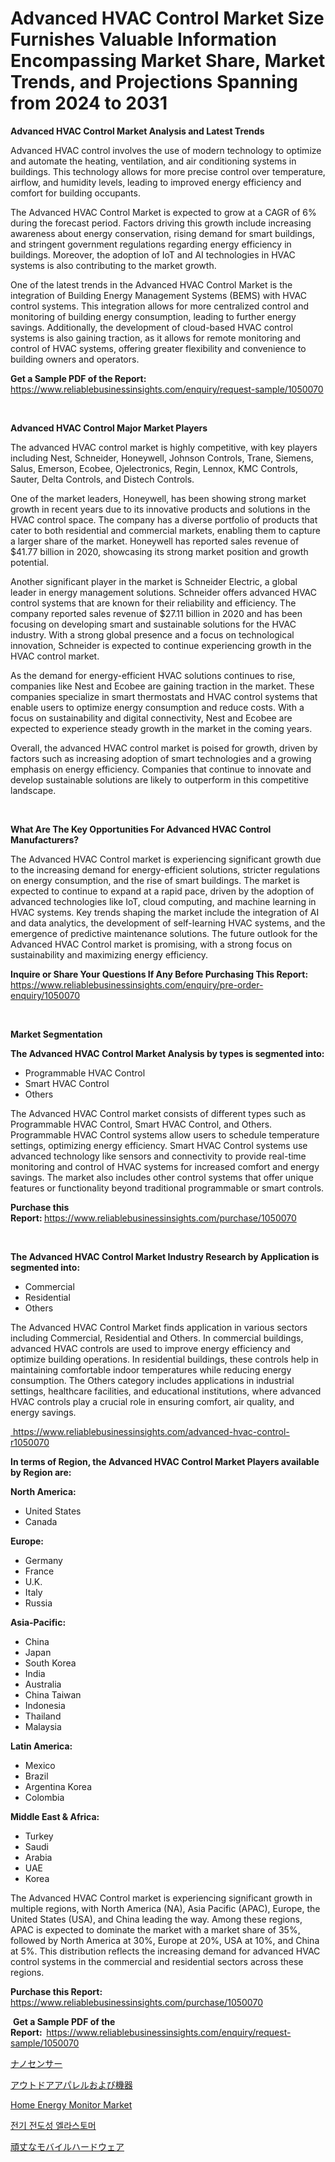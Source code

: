 <p><h1>Advanced HVAC Control Market Size Furnishes Valuable Information Encompassing Market Share, Market Trends, and Projections Spanning from 2024 to 2031</h1></p><p><strong>Advanced HVAC Control Market Analysis and Latest Trends</strong></p>
<p><p>Advanced HVAC control involves the use of modern technology to optimize and automate the heating, ventilation, and air conditioning systems in buildings. This technology allows for more precise control over temperature, airflow, and humidity levels, leading to improved energy efficiency and comfort for building occupants.</p><p>The Advanced HVAC Control Market is expected to grow at a CAGR of 6% during the forecast period. Factors driving this growth include increasing awareness about energy conservation, rising demand for smart buildings, and stringent government regulations regarding energy efficiency in buildings. Moreover, the adoption of IoT and AI technologies in HVAC systems is also contributing to the market growth.</p><p>One of the latest trends in the Advanced HVAC Control Market is the integration of Building Energy Management Systems (BEMS) with HVAC control systems. This integration allows for more centralized control and monitoring of building energy consumption, leading to further energy savings. Additionally, the development of cloud-based HVAC control systems is also gaining traction, as it allows for remote monitoring and control of HVAC systems, offering greater flexibility and convenience to building owners and operators.</p></p>
<p><strong>Get a Sample PDF of the Report:&nbsp;</strong> <a href="https://www.reliablebusinessinsights.com/enquiry/request-sample/1050070">https://www.reliablebusinessinsights.com/enquiry/request-sample/1050070</a></p>
<p>&nbsp;</p>
<p><strong>Advanced HVAC Control Major Market Players</strong></p>
<p><p>The advanced HVAC control market is highly competitive, with key players including Nest, Schneider, Honeywell, Johnson Controls, Trane, Siemens, Salus, Emerson, Ecobee, Ojelectronics, Regin, Lennox, KMC Controls, Sauter, Delta Controls, and Distech Controls.</p><p>One of the market leaders, Honeywell, has been showing strong market growth in recent years due to its innovative products and solutions in the HVAC control space. The company has a diverse portfolio of products that cater to both residential and commercial markets, enabling them to capture a larger share of the market. Honeywell has reported sales revenue of $41.77 billion in 2020, showcasing its strong market position and growth potential.</p><p>Another significant player in the market is Schneider Electric, a global leader in energy management solutions. Schneider offers advanced HVAC control systems that are known for their reliability and efficiency. The company reported sales revenue of $27.11 billion in 2020 and has been focusing on developing smart and sustainable solutions for the HVAC industry. With a strong global presence and a focus on technological innovation, Schneider is expected to continue experiencing growth in the HVAC control market.</p><p>As the demand for energy-efficient HVAC solutions continues to rise, companies like Nest and Ecobee are gaining traction in the market. These companies specialize in smart thermostats and HVAC control systems that enable users to optimize energy consumption and reduce costs. With a focus on sustainability and digital connectivity, Nest and Ecobee are expected to experience steady growth in the market in the coming years.</p><p>Overall, the advanced HVAC control market is poised for growth, driven by factors such as increasing adoption of smart technologies and a growing emphasis on energy efficiency. Companies that continue to innovate and develop sustainable solutions are likely to outperform in this competitive landscape.</p></p>
<p>&nbsp;</p>
<p><strong>What Are The Key Opportunities For Advanced HVAC Control Manufacturers?</strong></p>
<p><p>The Advanced HVAC Control market is experiencing significant growth due to the increasing demand for energy-efficient solutions, stricter regulations on energy consumption, and the rise of smart buildings. The market is expected to continue to expand at a rapid pace, driven by the adoption of advanced technologies like IoT, cloud computing, and machine learning in HVAC systems. Key trends shaping the market include the integration of AI and data analytics, the development of self-learning HVAC systems, and the emergence of predictive maintenance solutions. The future outlook for the Advanced HVAC Control market is promising, with a strong focus on sustainability and maximizing energy efficiency.</p></p>
<p><strong>Inquire or Share Your Questions If Any Before Purchasing This Report:</strong> <a href="https://www.reliablebusinessinsights.com/enquiry/pre-order-enquiry/1050070">https://www.reliablebusinessinsights.com/enquiry/pre-order-enquiry/1050070</a></p>
<p>&nbsp;</p>
<p><strong>Market Segmentation</strong></p>
<p><strong>The Advanced HVAC Control Market Analysis by types is segmented into:</strong></p>
<p><ul><li>Programmable HVAC Control</li><li>Smart HVAC Control</li><li>Others</li></ul></p>
<p><p>The Advanced HVAC Control market consists of different types such as Programmable HVAC Control, Smart HVAC Control, and Others. Programmable HVAC Control systems allow users to schedule temperature settings, optimizing energy efficiency. Smart HVAC Control systems use advanced technology like sensors and connectivity to provide real-time monitoring and control of HVAC systems for increased comfort and energy savings. The market also includes other control systems that offer unique features or functionality beyond traditional programmable or smart controls.</p></p>
<p><strong>Purchase this Report:&nbsp;</strong><a href="https://www.reliablebusinessinsights.com/purchase/1050070">https://www.reliablebusinessinsights.com/purchase/1050070</a></p>
<p>&nbsp;</p>
<p><strong>The Advanced HVAC Control Market Industry Research by Application is segmented into:</strong></p>
<p><ul><li>Commercial</li><li>Residential</li><li>Others</li></ul></p>
<p><p>The Advanced HVAC Control Market finds application in various sectors including Commercial, Residential and Others. In commercial buildings, advanced HVAC controls are used to improve energy efficiency and optimize building operations. In residential buildings, these controls help in maintaining comfortable indoor temperatures while reducing energy consumption. The Others category includes applications in industrial settings, healthcare facilities, and educational institutions, where advanced HVAC controls play a crucial role in ensuring comfort, air quality, and energy savings.</p></p>
<p><a href="https://www.reliablebusinessinsights.com/advanced-hvac-control-r1050070">&nbsp;https://www.reliablebusinessinsights.com/advanced-hvac-control-r1050070</a></p>
<p><strong>In terms of Region, the Advanced HVAC Control Market Players available by Region are:</strong></p>
<p>
    <p> <strong> North America: </strong>
        <ul>
            <li>United States</li>
            <li>Canada</li>
        </ul>
        </p> 
    <p> <strong> Europe: </strong>
        <ul>
            <li>Germany</li>
            <li>France</li>
            <li>U.K.</li>
            <li>Italy</li>
            <li>Russia</li>
        </ul>
        </p> 
    <p> <strong> Asia-Pacific: </strong>
        <ul>
            <li>China</li>
            <li>Japan</li>
            <li>South Korea</li>
            <li>India</li>
            <li>Australia</li>
            <li>China Taiwan</li>
            <li>Indonesia</li>
            <li>Thailand</li>
            <li>Malaysia</li>
        </ul>
        </p> 
    <p> <strong> Latin America: </strong>
        <ul>
            <li>Mexico</li>
            <li>Brazil</li>
            <li>Argentina Korea</li>
            <li>Colombia</li>
        </ul>
        </p> 
    <p> <strong> Middle East & Africa: </strong>
        <ul>
            <li>Turkey</li>
            <li>Saudi</li>
            <li>Arabia</li>
            <li>UAE</li>
            <li>Korea</li>
        </ul>
    </p>
    </p>
<p><p>The Advanced HVAC Control market is experiencing significant growth in multiple regions, with North America (NA), Asia Pacific (APAC), Europe, the United States (USA), and China leading the way. Among these regions, APAC is expected to dominate the market with a market share of 35%, followed by North America at 30%, Europe at 20%, USA at 10%, and China at 5%. This distribution reflects the increasing demand for advanced HVAC control systems in the commercial and residential sectors across these regions.</p></p>
<p><strong>Purchase this Report: </strong><a href="https://www.reliablebusinessinsights.com/purchase/1050070">https://www.reliablebusinessinsights.com/purchase/1050070</a></p>
<p>&nbsp;<strong>Get a Sample PDF of the Report:&nbsp;&nbsp;</strong><a href="https://www.reliablebusinessinsights.com/enquiry/request-sample/1050070">https://www.reliablebusinessinsights.com/enquiry/request-sample/1050070</a></p>
<p><strong></strong></p>
<p><p><a href="https://github.com/FredaJerde/Market-Research-Report-List-1/blob/main/9295258152191.md">ナノセンサー</a></p><p><a href="https://medium.com/@chloeconn80/%E3%82%A2%E3%82%A6%E3%83%88%E3%83%89%E3%82%A2%E3%82%A2%E3%83%91%E3%83%AC%E3%83%AB-%E8%A3%85%E5%82%99%E7%94%A3%E6%A5%AD%E3%81%AB%E9%96%A2%E3%81%99%E3%82%8B%E6%B4%9E%E5%AF%9F-2031%E5%B9%B4%E3%81%BE%E3%81%A7%E3%81%AE%E5%B8%82%E5%A0%B4%E3%81%AE%E8%B2%A1%E5%8B%99%E7%8A%B6%E6%B3%81-%E5%B8%82%E5%A0%B4%E8%A6%8F%E6%A8%A1-%E3%81%8A%E3%82%88%E3%81%B3%E5%8F%8E%E7%9B%8A%E5%88%86%E6%9E%90-9114ca3dd482">アウトドアアパレルおよび機器</a></p><p><a href="https://github.com/kumertitash/Market-Research-Report-List-1/blob/main/home-energy-monitor-market.md">Home Energy Monitor Market</a></p><p><a href="https://github.com/alfitoms13/Market-Research-Report-List-1/blob/main/3596801162081.md">전기 전도성 엘라스토머</a></p><p><a href="https://medium.com/@antonehyatt1/%E9%A0%91%E4%B8%88%E3%81%AA%E3%83%A2%E3%83%90%E3%82%A4%E3%83%AB%E3%83%8F%E3%83%BC%E3%83%89%E3%82%A6%E3%82%A7%E3%82%A2%E3%81%AE%E5%B8%82%E5%A0%B4%E3%82%B7%E3%82%A7%E3%82%A2%E3%81%A8%E5%B8%82%E5%A0%B4%E5%88%86%E6%9E%90-%E6%88%90%E9%95%B7%E3%83%88%E3%83%AC%E3%83%B3%E3%83%89%E3%81%8A%E3%82%88%E3%81%B3-2024%E5%B9%B4%E3%81%8B%E3%82%892031%E5%B9%B4%E3%81%BE%E3%81%A7%E3%81%AE-%E4%BA%88%E6%B8%AC-1fd3b50e8add">頑丈なモバイルハードウェア</a></p></p>